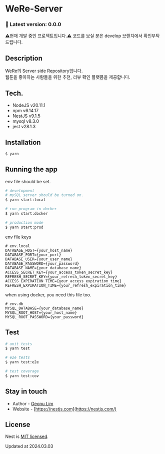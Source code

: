 # WeRe-Server

### 🚀 Latest version: 0.0.0
⚠️현재 개발 중인 프로젝트입니다.⚠️
코드를 보실 분은 develop 브랜치에서 확인부탁드립니다.

## Description

WeRe의 Server side Repository입니다.  
웹툰을 좋아하는 사람들을 위한 추천, 리뷰 확인 플랫폼을 제공합니다.

## Tech.

- NodeJS v20.11.1
- npm v6.14.17
- NestJS v9.1.5
- mysql v8.3.0
- jest v28.1.3

## Installation

```bash
$ yarn
```

## Running the app
env file should be set.
```bash
# development
# mySQL server should be turned on.
$ yarn start:local

# run program in docker
$ yarn start:docker

# production mode
$ yarn start:prod
```

env file keys
```
# env.local
DATABASE_HOST={your_host_name}
DATABASE_PORT={your_port}
DATABASE_USER={your_user_name}
DATABASE_PASSWORD={your_password}
DATABASE_NAME={your_database_name}
ACCESS_SECRET_KEY={your_access_token_secret_key}
REFRESH_SECRET_KEY={your_refresh_token_secret_key}
ACCESS_EXPIRATION_TIME={your_access_expiration_time}
REFRESH_EXPIRATION_TIME={your_refresh_expiration_time}
```
when using docker, you need this file too.
```
# env.db
MYSQL_DATABASE={your_database_name}
MYSQL_ROOT_HOST={your_host_name}
MYSQL_ROOT_PASSWORD={your_password}
```


## Test

```bash
# unit tests
$ yarn test

# e2e tests
$ yarn test:e2e

# test coverage
$ yarn test:cov
```

## Stay in touch

- Author - [Geonu Lim](https://github.com/rjsdn0124)
- Website - [https://nestjs.com](https://nestjs.com/)

## License

Nest is [MIT licensed](LICENSE).

Updated at 2024.03.03
